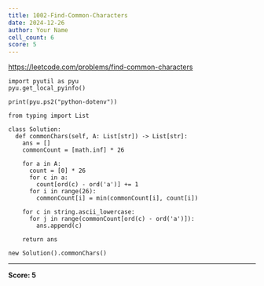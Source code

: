 ```yaml
---
title: 1002-Find-Common-Characters
date: 2024-12-26
author: Your Name
cell_count: 6
score: 5
---
```


https://leetcode.com/problems/find-common-characters


```
import pyutil as pyu
pyu.get_local_pyinfo()
```


```
print(pyu.ps2("python-dotenv"))
```


```
from typing import List
```


```
class Solution:
  def commonChars(self, A: List[str]) -> List[str]:
    ans = []
    commonCount = [math.inf] * 26

    for a in A:
      count = [0] * 26
      for c in a:
        count[ord(c) - ord('a')] += 1
      for i in range(26):
        commonCount[i] = min(commonCount[i], count[i])

    for c in string.ascii_lowercase:
      for j in range(commonCount[ord(c) - ord('a')]):
        ans.append(c)

    return ans
```


```
new Solution().commonChars()
```


---
**Score: 5**